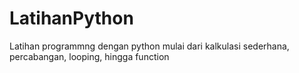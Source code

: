 # LatihanPython
Latihan programmng dengan python mulai dari kalkulasi sederhana, percabangan, looping, hingga function
